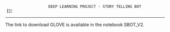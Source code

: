                        DEEP LEARNING PROJECT - STORY TELLING BOT             ▕⃝⃤
---
The link to download GLOVE is available in the notebook SBOT_V2.